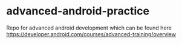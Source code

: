 # advanced-android-practice
Repo for advanced android development which can be found here https://developer.android.com/courses/advanced-training/overview
